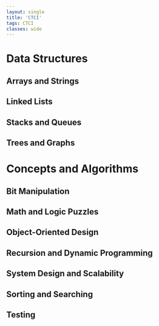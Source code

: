 ```yaml
---
layout: single
title: 'CTCI'
tags: CTCI
classes: wide
---
```



# Data Structures

## Arrays and Strings
## Linked Lists
## Stacks and Queues
## Trees and Graphs

# Concepts and Algorithms

## Bit Manipulation
## Math and Logic Puzzles
## Object-Oriented Design
## Recursion and Dynamic Programming
## System Design and Scalability
## Sorting and Searching
## Testing